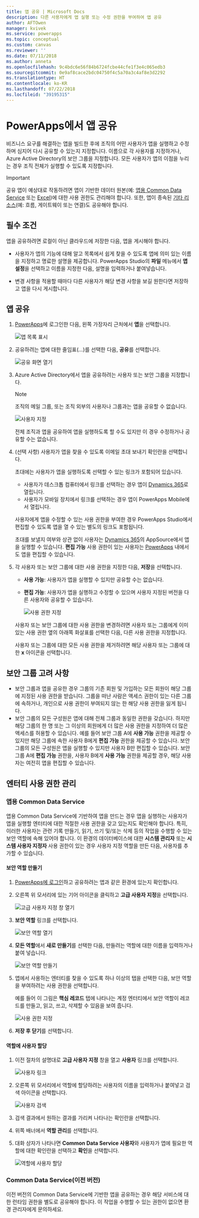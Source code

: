 ```yaml
---
title: 앱 공유 | Microsoft Docs
description: 다른 사용자에게 앱 실행 또는 수정 권한을 부여하여 앱 공유
author: AFTOwen
manager: kvivek
ms.service: powerapps
ms.topic: conceptual
ms.custom: canvas
ms.reviewer: ''
ms.date: 07/11/2018
ms.author: anneta
ms.openlocfilehash: 9c4bdc6e56f84b6724fcbe44cfe1f3e4c065edb3
ms.sourcegitcommit: 0e9af8cace2bdc04750f4c5a70a3c4af8e3d2292
ms.translationtype: HT
ms.contentlocale: ko-KR
ms.lasthandoff: 07/22/2018
ms.locfileid: "39195315"
---
```

# <a name="share-an-app-in-powerapps"></a>PowerApps에서 앱 공유

비즈니스 요구를 해결하는 앱을 빌드한 후에 조직의 어떤 사용자가 앱을 실행하고 수정하며 심지어 다시 공유할 수 있는지 지정합니다. 이름으로 각 사용자를 지정하거나, Azure Active Directory의 보안 그룹을 지정합니다. 모든 사용자가 앱의 이점을 누리는 경우 조직 전체가 실행할 수 있도록 지정합니다.

> [!IMPORTANT]
> 공유 앱이 예상대로 작동하려면 앱이 기반한 데이터 원본(예: [앱용 Common Data Service](#common-data-service-for-apps) 또는 [Excel](share-app-data.md))에 대한 사용 권한도 관리해야 합니다. 또한, 앱이 종속된 [기타 리소스](share-app-resources.md)(예: 흐름, 게이트웨이 또는 연결)도 공유해야 합니다.

## <a name="prerequisites"></a>필수 조건

앱을 공유하려면 로컬이 아닌 클라우드에 저장한 다음, 앱을 게시해야 합니다.

- 사용자가 앱의 기능에 대해 알고 목록에서 쉽게 찾을 수 있도록 앱에 의미 있는 이름을 지정하고 명료한 설명을 제공합니다. PowerApps Studio의 **파일** 메뉴에서 **앱 설정**을 선택하고 이름을 지정한 다음, 설명을 입력하거나 붙여넣습니다.

- 변경 사항을 적용할 때마다 다른 사용자가 해당 변경 사항을 보길 원한다면 저장하고 앱을 다시 게시합니다.

## <a name="share-an-app"></a>앱 공유

1. [PowerApps](https://web.powerapps.com?utm_source=padocs&utm_medium=linkinadoc&utm_campaign=referralsfromdoc)에 로그인한 다음, 왼쪽 가장자리 근처에서 **앱**을 선택합니다.

    ![앱 목록 표시](./media/share-app/file-apps.png)

1. 공유하려는 앱에 대한 줄임표(...)를 선택한 다음, **공유**를 선택합니다.

    ![공유 화면 열기](./media/share-app/ellipsis-share.png)

1. Azure Active Directory에서 앱을 공유하려는 사용자 또는 보안 그룹을 지정합니다.

    > [!NOTE]
    > 조직의 메일 그룹, 또는 조직 외부의 사용자나 그룹과는 앱을 공유할 수 없습니다.

    ![사용자 지정](./media/share-app/share-list.png)

    전체 조직과 앱을 공유하여 앱을 실행하도록 할 수도 있지만 이 경우 수정하거나 공유할 수는 없습니다.

1. (선택 사항) 사용자가 앱을 찾을 수 있도록 이메일 초대 보내기 확인란을 선택합니다.

    초대에는 사용자가 앱을 실행하도록 선택할 수 있는 링크가 포함되어 있습니다.

    - 사용자가 데스크톱 컴퓨터에서 링크를 선택하는 경우 앱이 [Dynamics 365](http://home.dynamics.com)로 열립니다.
    - 사용자가 모바일 장치에서 링크를 선택하는 경우 앱이 PowerApps Mobile에서 열립니다.

    사용자에게 앱을 수정할 수 있는 사용 권한을 부여한 경우 PowerApps Studio에서 편집할 수 있도록 앱을 열 수 있는 별도의 링크도 포함됩니다.

    초대를 보낼지 여부와 상관 없이 사용자는 [Dynamics 365](http://home.dynamics.com)의 AppSource에서 앱을 실행할 수 있습니다. **편집 가능** 사용 권한이 있는 사용자는 [PowerApps](http://web.powerapps.com?utm_source=padocs&utm_medium=linkinadoc&utm_campaign=referralsfromdoc) 내에서도 앱을 편집할 수 있습니다.

1. 각 사용자 또는 보안 그룹에 대한 사용 권한을 지정한 다음, **저장**을 선택합니다.

    - **사용 가능**: 사용자가 앱을 실행할 수 있지만 공유할 수는 없습니다.
    - **편집 가능**: 사용자가 앱을 실행하고 수정할 수 있으며 사용자 지정된 버전을 다른 사용자와 공유할 수 있습니다.

        ![사용 권한 지정](./media/share-app/edit-use.png)

    사용자 또는 보안 그룹에 대한 사용 권한을 변경하려면 사용자 또는 그룹에게 이미 있는 사용 권한 옆의 아래쪽 화살표를 선택한 다음, 다른 사용 권한을 지정합니다.

    사용자 또는 그룹에 대한 모든 사용 권한을 제거하려면 해당 사용자 또는 그룹에 대한 **x** 아이콘을 선택합니다.

## <a name="security-group-considerations"></a>보안 그룹 고려 사항

- 보안 그룹과 앱을 공유한 경우 그룹의 기존 회원 및 가입하는 모든 회원이 해당 그룹에 지정된 사용 권한을 받습니다. 그룹을 떠난 사람은 액세스 권한이 있는 다른 그룹에 속하거나, 개인으로 사용 권한이 부여되지 않는 한 해당 사용 권한을 잃게 됩니다.
- 보안 그룹의 모든 구성원은 앱에 대해 전체 그룹과 동일한 권한을 갖습니다. 하지만 해당 그룹의 한 명 또는 그 이상의 회원에게 더 많은 사용 권한을 지정하여 더 많은 액세스를 허용할 수 있습니다. 예를 들어 보안 그룹 A에 **사용 가능** 권한을 제공할 수 있지만 해당 그룹에 속한 사용자 B에게 **편집 가능** 권한을 제공할 수 있습니다. 보안 그룹의 모든 구성원은 앱을 실행할 수 있지만 사용자 B만 편집할 수 있습니다. 보안 그룹 A에 **편집 가능** 권한을, 사용자 B에게 **사용 가능** 권한을 제공할 경우, 해당 사용자는 여전히 앱을 편집할 수 있습니다.

## <a name="manage-entity-permissions"></a>엔터티 사용 권한 관리

### <a name="common-data-service-for-apps"></a>앱용 Common Data Service

앱용 Common Data Service에 기반하여 앱을 만드는 경우 앱을 실행하는 사용자가 앱을 실행할 엔터티에 대한 적절한 사용 권한을 갖고 있는지도 확인해야 합니다. 특히, 이러한 사용자는 관련 기록 만들기, 읽기, 쓰기 및/또는 삭제 등의 작업을 수행할 수 있는 보안 역할에 속해 있어야 합니다. 이 환경의 데이터베이스에 대한 **시스템 관리자** 또는 **시스템 사용자 지정자** 사용 권한이 있는 경우 사용자 지정 역할을 만든 다음, 사용자를 추가할 수 있습니다.

#### <a name="create-a-security-role"></a>보안 역할 만들기

1. [PowerApps에 로그인](https://web.powerapps.com?utm_source=padocs&utm_medium=linkinadoc&utm_campaign=referralsfromdoc)하고 공유하려는 앱과 같은 환경에 있는지 확인합니다.

1. 오른쪽 위 모서리에 있는 기어 아이콘을 클릭하고 **고급 사용자 지정**을 선택합니다.

    ![고급 사용자 지정 창 열기](media/share-app/advanced-customizations.png)

1. **보안 역할** 링크를 선택합니다.

    ![보안 역할 열기](media/share-app/security-roles.png)

1. **모든 역할**에서 **새로 만들기**를 선택한 다음, 만들려는 역할에 대한 이름을 입력하거나 붙여 넣습니다.

    ![보안 역할 만들기](media/share-app/new-role.png)

1. 앱에서 사용하는 엔터티를 찾을 수 있도록 하나 이상의 탭을 선택한 다음, 보안 역할을 부여하려는 사용 권한을 선택합니다.

    예를 들어 이 그림은 **핵심 레코드** 탭에 나타나는 계정 엔터티에서 보안 역할이 레코드를 만들고, 읽고, 쓰고, 삭제할 수 있음을 보여 줍니다.

    ![사용 권한 지정](media/share-app/grant-access.png)

1. **저장 후 닫기**를 선택합니다.

#### <a name="assign-a-user-to-a-role"></a>역할에 사용자 할당

1. 이전 절차의 설명대로 **고급 사용자 지정** 창을 열고 **사용자** 링크를 선택합니다.

    ![사용자 링크](media/share-app/open-users.png)

1. 오른쪽 위 모서리에서 역할에 할당하려는 사용자의 이름을 입력하거나 붙여넣고 검색 아이콘을 선택합니다.

    ![사용자 검색](media/share-app/search-users.png)

1. 검색 결과에서 원하는 결과를 가리켜 나타나는 확인란을 선택합니다.

1. 위쪽 배너에서 **역할 관리**를 선택합니다.

1. 대화 상자가 나타나면 **Common Data Service 사용자**와 사용자가 앱에 필요한 역할에 대한 확인란을 선택하고 **확인**을 선택합니다.

    ![역할에 사용자 할당](media/share-app/assign-users.png)

### <a name="common-data-service-previous-version"></a>Common Data Service(이전 버전)

이전 버전의 Common Data Service에 기반한 앱을 공유하는 경우 해당 서비스에 대한 런타임 권한을 별도로 공유해야 합니다. 이 작업을 수행할 수 있는 권한이 없으면 환경 관리자에게 문의하세요.